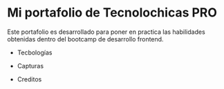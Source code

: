 # Mi portafolio de Tecnolochicas PRO

Este portafolio es desarrollado para poner en practica las habilidades obtenidas dentro del bootcamp de desarrollo frontend.

- Tecbologías
- Capturas

- Creditos